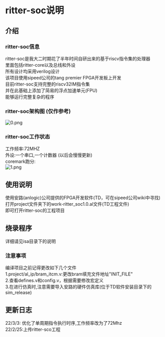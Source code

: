 # ritter-soc说明

## 介绍

### ritter-soc信息
ritter-soc是我大二时期花了半年时间自研出来的基于riscv指令集的处理器     
里面包括ritter-core以及总线和外设       
所有设计均采用verilog设计       
该项目使用sipeed公司的tang premier FPGA开发板上开发     
目前ritter-soc支持完整的riscv32IM指令集     
并在此基础上添加了简易的浮点加速单元(FPU)       
能够运行完整复杂的程序

### ritter-soc架构图 (仅作参考)
![0.png](https://s2.loli.net/2022/02/25/cmg9uCvsF3k8wBr.png)


### ritter-soc工作状态
工作频率:72MHZ      
外设:一个串口,一个计数器 (以后会慢慢更新)       
coremark跑分:       
![1.png](https://s2.loli.net/2022/03/03/b7jKDser5oBfO2l.png)


## 使用说明
使用安路(anlogic)公司提供的FPGA开发软件(TD，可在sipeed公司wiki中寻找)           
打开project文件夹下的work-ritter_soc1.0.al文件(TD工程文件)      
即可打开ritter-soc的工程项目        
## 烧录程序
详细请见isa目录下的说明     
### 注意事项
编译项目之前记得更改如下几个文件        
1.project/al_ip/bram_itcm.v:更改bram填充文件地址"INIT_FILE"     
2.查看defines.v和config.v，根据需要修改宏定义       
3.在进行仿真时,注意需要导入安路的硬件仿真库(位于TD软件安装目录下的sim_release)      

## 更新日志
22/3/3: 优化了单周期指令执行时序,工作频率改为了72Mhz        
22/2/25:上传ritter-sco工程
